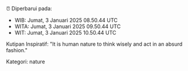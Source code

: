 ⏰ Diperbarui pada:
- WIB: Jumat, 3 Januari 2025 08.50.44 UTC
- WITA: Jumat, 3 Januari 2025 09.50.44 UTC
- WIT: Jumat, 3 Januari 2025 10.50.44 UTC

Kutipan Inspiratif:
"It is human nature to think wisely and act in an absurd fashion."


Kategori: nature

